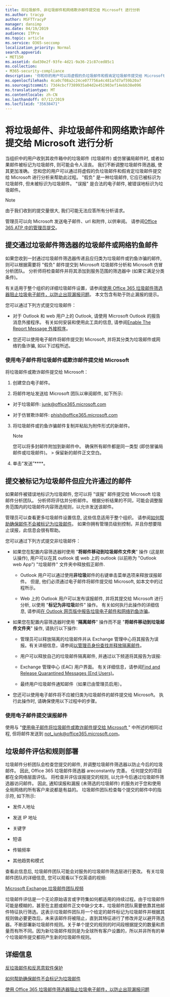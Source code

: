 ```yaml
---
title: 将垃圾邮件、非垃圾邮件和网络欺诈邮件提交给 Microsoft 进行分析
ms.author: tracyp
author: MSFTTracyP
manager: dansimp
ms.date: 04/19/2019
audience: ITPro
ms.topic: article
ms.service: O365-seccomp
localization_priority: Normal
search.appverid:
- MET150
ms.assetid: dad30e2f-93fe-4d21-9a36-21c87ced85c1
ms.collection:
- M365-security-compliance
description: '你和你的用户可以将虚假的负垃圾邮件和假肯定垃圾邮件提交给 Microsoft 进行分析。 '
ms.openlocfilehash: 4ca0cf08a2c24ce077756a4c481afd7af59b20a7
ms.sourcegitcommit: 73d4cbcf7389935a04d2e451903ef14ebb38e096
ms.translationtype: MT
ms.contentlocale: zh-CN
ms.lasthandoff: 07/12/2019
ms.locfileid: "35638471"
---
```

# <a name="submit-spam-non-spam-and-phishing-scam-messages-to-microsoft-for-analysis"></a>将垃圾邮件、非垃圾邮件和网络欺诈邮件提交给 Microsoft 进行分析

当组织中的用户收到其收件箱中的垃圾邮件 (垃圾邮件) 或仿冒骗局邮件时, 或者如果邮件被标记为垃圾邮件, 则可能会令人沮丧。 我们不断调整垃圾邮件筛选器, 使其更加准确。 您和您的用户可以通过将虚假的负垃圾邮件和假肯定垃圾邮件提交给 Microsoft 进行分析来帮助此过程。 "假负" 是一种垃圾邮件, 它应已被标识为垃圾邮件, 但未被标识为垃圾邮件。 "误报" 是合法的电子邮件, 被错误地标识为垃圾邮件。 
  
> [!NOTE]
> 由于我们收到的提交量很大, 我们可能无法应答所有分析请求。 

管理员可以向 Microsoft 发送电子邮件、url 和附件, 以供审阅。 请参阅[Office 365 ATP 中的管理员提交](admin-submission.md)。
  
## <a name="submit-junk-or-phishing-messages-that-passed-through-the-spam-filters"></a>提交通过垃圾邮件筛选器的垃圾邮件或网络钓鱼邮件
<a name="sectionSection0"> </a>

如果您收到一封通过垃圾邮件筛选器传递且应归类为垃圾邮件或钓鱼诈骗的邮件, 则可以根据需要将 "假负" 邮件提交到 Microsoft 垃圾邮件分析和 Microsoft 仿冒分析团队。 分析师将检查邮件并将其添加到服务范围的筛选器中 (如果它满足分类条件)。 
  
有关适用于整个组织的详细垃圾邮件设置，请参阅[使用 Office 365 垃圾邮件筛选器阻止垃圾电子邮件，以防止出现漏报问题](reduce-spam-email.md)。 本文包含有助于防止漏报的提示。
  
您可以通过下列方式提交垃圾邮件：
  
- 对于 Outlook 和 web 用户上的 Outlook, 请使用 Microsoft Outlook 的报告消息外接程序。 有关如何安装和使用此工具的信息, 请参阅[Enable The Report Message 外接程序](enable-the-report-message-add-in.md)。 
        
- 您还可以使用电子邮件将邮件提交到 Microsoft, 并将其分类为垃圾邮件或网络钓鱼诈骗, 如以下过程所述。
    
### <a name="use-email-to-submit-junk-spam-or-phishing-scam-messages-to-microsoft"></a>使用电子邮件将垃圾邮件或欺诈邮件提交给 Microsoft 
<a name="Useemailtosubmitjunkspamorphishingscammessages"> </a>

将垃圾邮件或欺诈邮件提交给 Microsoft：
  
1. 创建空白电子邮件。
    
2. 将邮件地址发送给 Microsoft 团队以审阅邮件, 如下所示: 
    
  - 对于垃圾邮件: junk@office365.microsoft.com
    
  - 对于仿冒欺诈邮件: phish@office365.microsoft.com
    
3. 将垃圾邮件或钓鱼诈骗邮件复制并粘贴为附件形式的新邮件。 
    
    > [!NOTE]
    > 您可以将多封邮件附加到新邮件中。 确保所有邮件都是同一类型 (即仿冒骗局邮件或垃圾邮件)。 > 保留新的邮件正文空白。 
  
4. 单击“发送”****。
    
## <a name="submit-messages-that-were-tagged-as-junk-but-should-have-been-allowed-through"></a>提交被标记为垃圾邮件但应允许通过的邮件
<a name="sectionSection1"> </a>

如果邮件被错误地标识为垃圾邮件, 您可以将 "误报" 邮件提交给 Microsoft 垃圾邮件分析团队。 分析师将评估并分析邮件。 根据分析结果的不同，可能会调整服务范围内的垃圾邮件内容筛选规则，以允许发送该邮件。
  
管理员可以查看更多垃圾邮件设置信息, 这些信息适用于整个组织。 请参阅[如何帮助确保邮件不会被标记为垃圾邮件](prevent-email-from-being-marked-as-spam.md)。 如果你拥有管理员级别控制，并且你想要阻止误报，此信息会很有帮助。
  
您可以通过下列方式提交非垃圾邮件：
  
- 如果您在配置内容筛选器时使用 "**将邮件移动到垃圾邮件文件夹**" 操作 (这是默认操作), 用户可以在其 outlook 或 web 上的 outlook (以前称为 "Outlook web App") "垃圾邮件" 文件夹中释放假正邮件. 
    
  - Outlook 用户可以通过使用**非垃圾**邮件的右键单击菜单选项来释放误报邮件。 但是, 他们必须通过电子邮件将邮件提交给 Microsoft, 如本文中的过程所示。 
    
  - Web 上的 Outlook 用户可以发布误报邮件, 并将其提交给 Microsoft 进行分析, 以使用 "**标记为非垃圾**邮件" 操作。 有关如何执行此操作的详细信息, 请参阅[在 Outlook 网页版中报告垃圾电子邮件和网络钓鱼诈骗](report-junk-email-and-phishing-scams-in-outlook-on-the-web-eop.md)。
    
- 如果您在配置内容筛选器时使用 "**隔离邮件**" 操作而不是 "**将邮件移动到垃圾邮件文件夹**" 操作, 请执行以下操作: 
    
  - 管理员可以释放隔离的垃圾邮件并从 Exchange 管理中心将其报告为误报。有关详细信息，请参阅[以管理员身份查找并释放隔离邮件](find-and-release-quarantined-messages-as-an-administrator.md)。
    
  - 用户可以释放自己的垃圾邮件隔离邮件, 并通过以下频道将其报告为误报: 
    
  - Exchange 管理中心 (EAC) 用户界面。 有关详细信息，请参阅[Find and Release Quarantined Messages (End Users)](find-and-release-quarantined-messages-as-a-user.md)。
    
  - 最终用户垃圾邮件通知邮件（如果已由管理员启用）。 
    
- 您还可以使用电子邮件将不应被归类为垃圾邮件的邮件提交给 Microsoft。 执行此操作时, 请确保使用以下过程中的步骤。
    
### <a name="use-email-to-submit-false-positive-messages"></a>使用电子邮件提交误报邮件

使用与 "[使用电子邮件将垃圾邮件或欺诈邮件提交给 Microsoft ](submit-spam-non-spam-and-phishing-scam-messages-to-microsoft-for-analysis.md#Useemailtosubmitjunkspamorphishingscammessages)" 中所述的相同过程, 但将邮件发送到 not_junk@office365.microsoft.com。
  
## <a name="spam-evaluation-and-rules-deployment"></a>垃圾邮件评估和规则部署
<a name="sectionSection2"> </a>

垃圾邮件分析团队会检查您提交的邮件, 并调整垃圾邮件筛选器以防止今后的垃圾邮件。 因此, Office 365 垃圾邮件筛选器 areconstantly 完善。 任何提交的项目都在全网络层面评估。 将检查并评估误报提交的规则, 以允许今后通过垃圾邮件筛选器访问邮件。 因此, 通知误报和漏报 (未筛选的垃圾邮件) 的服务对于您和使用全局网络的所有客户来说都是有益的。 垃圾邮件团队检查每个提交的邮件中的指示符, 如下所示:
  
- 发件人地址
    
- 发送 IP 地址
    
- 关键字
    
- 短语
    
- 传输频率
    
- 其他趋势和模式
    
查看此信息后, 垃圾邮件团队可能会对服务的垃圾邮件筛选层进行更改。 有关垃圾邮件团队的详细信息, 您可以观看以下仅英语的视频:
  
[Microsoft Exchange 垃圾邮件团队视频](https://youtu.be/-TpX_-GMC7o?hd=1)
  
垃圾邮件评估是一个无论原始语言或字符集如何都适用的持续过程。由于垃圾邮件可能是模糊的，甚至在主题或邮件正文中缺少文本，垃圾邮件团队需要依靠其他邮件特征执行筛选。这表示垃圾邮件团队将一个给定的邮件标记为垃圾邮件并根据其规则做必要更改后，未来该邮件将被阻止，直到其特征进行了修改并足以避开筛选器。不断部署新垃圾邮件规则。关于单个提交的规则的时间段根据提交的数量和质量而有所不同。因为新垃圾邮件规则是为全球所有客户设置的，所以并非所有的单个垃圾邮件提交都将产生新的垃圾邮件规则。
   
## <a name="for-more-information"></a>详细信息
<a name="sectionSection4"> </a>

[反垃圾邮件和反恶意软件保护](anti-spam-and-anti-malware-protection.md)
  
[如何帮助确保邮件不会标记为垃圾邮件](prevent-email-from-being-marked-as-spam.md)
  
[使用 Office 365 垃圾邮件筛选器阻止垃圾电子邮件，以防止出现漏报问题](reduce-spam-email.md)
  

